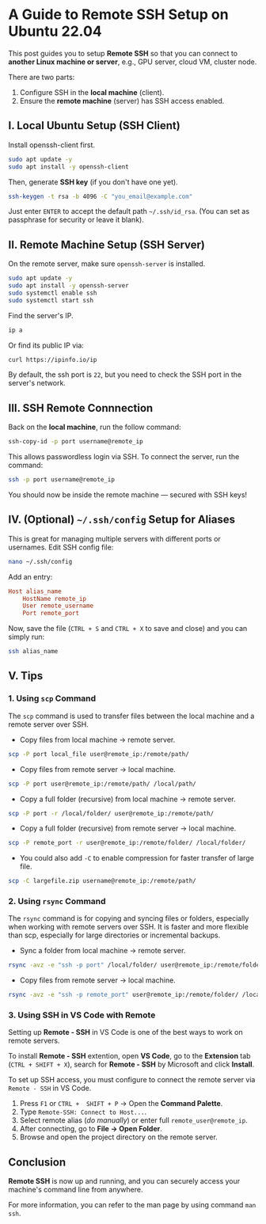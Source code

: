 # A Guide to Remote SSH Setup on Ubuntu 22.04

This post guides you to setup **Remote SSH** so that you can connect to **another Linux machine or server**, e.g., GPU server, cloud VM, cluster node.

There are two parts:

1. Configure SSH in the **local machine** (client).
2. Ensure the **remote machine** (server) has SSH access enabled.

## I. Local Ubuntu Setup (SSH Client)

Install openssh-client first.

```sh
sudo apt update -y
sudo apt install -y openssh-client
```

Then, generate **SSH key** (if you don't have one yet).

```sh
ssh-keygen -t rsa -b 4096 -C "you_email@example.com"
```

Just enter `ENTER` to accept the default path `~/.ssh/id_rsa`. (You can set as passphrase for security or leave it blank).

## II. Remote Machine Setup (SSH Server)

On the remote server, make sure `openssh-server` is installed.

```sh
sudo apt update -y
sudo apt install -y openssh-server
sudo systemctl enable ssh
sudo systemctl start ssh
```

Find the server's IP.

```sh
ip a
```

Or find its public IP via:

```sh
curl https://ipinfo.io/ip
```

By default, the ssh port is `22`, but you need to check the SSH port in the server's network.

## III. SSH Remote Connnection

Back on the **local machine**, run the follow command:

```sh
ssh-copy-id -p port username@remote_ip
```

This allows passwordless login via SSH. To connect the server, run the command:

```sh
ssh -p port username@remote_ip
```

You should now be inside the remote machine — secured with SSH keys!

## IV. (Optional) `~/.ssh/config` Setup for Aliases

This is great for managing multiple servers with different ports or usernames. Edit SSH config file:

```sh
nano ~/.ssh/config
```

Add an entry:

```ini
Host alias_name
    HostName remote_ip
    User remote_username
    Port remote_port
```

Now, save the file (`CTRL + S` and `CTRL + X` to save and close) and you can simply run:

```sh
ssh alias_name
```

## V. Tips

### 1. Using `scp` Command

The `scp` command is used to transfer files between the local machine and a remote server over SSH.

- Copy files from local machine → remote server.

```sh
scp -P port local_file user@remote_ip:/remote/path/
```

- Copy files from remote server → local machine.

```sh
scp -P port user@remote_ip:/remote/path/ /local/path/
```

- Copy a full folder (recursive) from local machine → remote server.

```sh
scp -P port -r /local/folder/ user@remote_ip:/remote/path/
```

- Copy a full folder (recursive) from remote server → local machine.

```sh
scp -P remote_port -r user@remote_ip:/remote/folder/ /local/folder/ 
```

- You could also add `-C` to enable compression for faster transfer of large file.

```sh
scp -C largefile.zip username@remote_ip:/remote/path/
```

### 2. Using `rsync` Command

The `rsync` command is for copying and syncing files or folders, especially when working with remote servers over SSH. It is faster and more flexible than scp, especially for large directories or incremental backups.

- Sync a folder from local machine → remote server.

```sh
rsync -avz -e "ssh -p port" /local/folder/ user@remote_ip:/remote/folder/
```

- Copy files from remote server → local machine.

```sh
rsync -avz -e "ssh -p remote_port" user@remote_ip:/remote/folder/ /local/folder/
```

### 3. Using SSH in VS Code with Remote

Setting up **Remote - SSH** in VS Code is one of the best ways to work on remote servers.

To install **Remote - SSH** extention, open **VS Code**, go to the **Extension** tab (`CTRL + SHIFT + X`), search for **Remote - SSH** by Microsoft and click **Install**.

To set up SSH access, you must configure to connect the remote server via `Remote - SSH` in VS Code.
1. Press `F1` or `CTRL +  SHIFT + P` → Open the **Command Palette**.
2. Type `Remote-SSH: Connect to Host...`.
3. Select remote alias (*do manually*) or enter full `remote_user@remote_ip`.
4. After connecting, go to **File → Open Folder**.
5. Browse and open the project directory on the remote server.

## Conclusion

**Remote SSH** is now up and running, and you can securely access your machine's command line from anywhere. 

For more information, you can refer to the man page by using command `man ssh`.